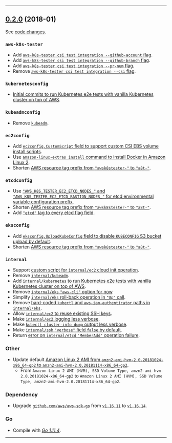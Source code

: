 

<hr>


## [0.2.0](https://github.com/aws/aws-k8s-tester/releases/tag/0.2.0) (2018-01)

See [code changes](https://github.com/aws/aws-k8s-tester/compare/0.1.9...0.2.0).

### `aws-k8s-tester`

- Add [`aws-k8s-tester csi test integration --github-account` flag](https://github.com/aws/aws-k8s-tester/pull/31).
- Add [`aws-k8s-tester csi test integration --github-branch` flag](https://github.com/aws/aws-k8s-tester/pull/31).
- Add [`aws-k8s-tester csi test integration --pr-num` flag](https://github.com/aws/aws-k8s-tester/pull/31).
- Remove [`aws-k8s-tester csi test integration --csi` flag](https://github.com/aws/aws-k8s-tester/pull/31).

### `kubernetesconfig`

- [Initial commits to run Kubernetes e2e tests with vanilla Kubernetes cluster on top of AWS](https://github.com/aws/aws-k8s-tester/pull/26).

### `kubeadmconfig`

- Remove [`kubeadm`](https://github.com/aws/aws-k8s-tester/commit/aa0590623f0b537484720d49175044661eda7cdb).

### `ec2config`

- Add [`ec2config.CustomScript` field to support custom CSI EBS volume install scripts](https://github.com/aws/aws-k8s-tester/pull/31).
- Use [`amazon-linux-extras install` command to install Docker in Amazon Linux 2](https://github.com/aws/aws-k8s-tester/commit/f9d9aa93e989f74ddce5ec87f126b55447c2bf9a).
- Shorten [AWS resource tag prefix from `"awsk8stester-"` to `"a8t-"`](https://github.com/aws/aws-k8s-tester/commit/5cd0e6c0d7ec73e4d647db2c5b70f0e019994c06).

### `etcdconfig`

- Use [`"AWS_K8S_TESTER_EC2_ETCD_NODES_"` and `"AWS_K8S_TESTER_EC2_ETCD_BASTION_NODES_"` for etcd environmental variable configuration prefix](https://github.com/aws/aws-k8s-tester/commit/fd9545d6acd56a2c1c0eef4da344014af7eb266a).
- Shorten [AWS resource tag prefix from `"awsk8stester-"` to `"a8t-"`](https://github.com/aws/aws-k8s-tester/commit/5cd0e6c0d7ec73e4d647db2c5b70f0e019994c06).
- Add [`"etcd"` tag to every etcd flag field](https://github.com/aws/aws-k8s-tester/commit/caac7dee6e5984ba92c340addd0404edeb4bf0cd).

### `eksconfig`

- Add [`eksconfig.UploadKubeConfig` field to disable `KUBECONFIG` S3 bucket upload by default](https://github.com/aws/aws-k8s-tester/commit/73f6c8037c949cfca03be4e776c06f9c1c76b6a0).
- Shorten [AWS resource tag prefix from `"awsk8stester-"` to `"a8t-"`](https://github.com/aws/aws-k8s-tester/commit/5cd0e6c0d7ec73e4d647db2c5b70f0e019994c06).

### `internal`

- Support [custom script for `internal/ec2` cloud init operation](https://github.com/aws/aws-k8s-tester/pull/31).
- Remove [`internal/kubeadm`](https://github.com/aws/aws-k8s-tester/commit/aa0590623f0b537484720d49175044661eda7cdb).
- Add [`internal/kubernetes` to run Kubernetes e2e tests with vanilla Kubernetes cluster on top of AWS](https://github.com/aws/aws-k8s-tester/pull/26).
- Remove [`internal/eks` `"aws-cli"` option for now](https://github.com/aws/aws-k8s-tester/commit/8079d8a96c85f2edc57da87c8b839ba67fd67f64).
- Simplify [`internal/eks` roll-back operation in `"Up"` call](https://github.com/aws/aws-k8s-tester/commit/91f9f9bc1dc88520e68a73fb132e37bfac34e6ba).
- Remove [hard-coded `kubectl` and `aws-iam-authenticator` paths in `internal/eks`](https://github.com/aws/aws-k8s-tester/commit/b8a5508589c08b9b1f256991d0d8e7513bdea5b8).
- Allow [`internal/ec2` to reuse existing SSH keys](https://github.com/aws/aws-k8s-tester/commit/99459f742ff78ba061b4cf9ef17fa697ee070613).
- Make [`internal/ec2` logging less verbose](https://github.com/aws/aws-k8s-tester/commit/1ad8b1c1718874ea51812583d5463863db4617a9).
- Make [`kubectl cluster-info dump` output less verbose](https://github.com/aws/aws-k8s-tester/commit/9a7775552ecad300783e609a0ed3677e87f2e54e).
- Make [`internal/ssh` `"verbose"` field `false` by default](https://github.com/aws/aws-k8s-tester/commit/1ad8b1c1718874ea51812583d5463863db4617a9).
- Return [error on `internal/etcd` `"MemberAdd"` operation failure](https://github.com/aws/aws-k8s-tester/commit/d03985668fd0afbabb43f46269c6daf2a779d376).

### Other

- Update default [Amazon Linux 2 AMI from `amzn2-ami-hvm-2.0.20181024-x86_64-gp2` to `amzn2-ami-hvm-2.0.20181114-x86_64-gp2`](https://github.com/aws/aws-k8s-tester/commit/b66c4b82a10ea48ff8889eb07b3530ce1fb98d5d).
  - From `Amazon Linux 2 AMI (HVM), SSD Volume Type, amzn2-ami-hvm-2.0.20181024-x86_64-gp2` to `Amazon Linux 2 AMI (HVM), SSD Volume Type, amzn2-ami-hvm-2.0.20181114-x86_64-gp2`.

### Dependency

- Upgrade [`github.com/aws/aws-sdk-go`](https://github.com/aws/aws-sdk-go/releases) from [`v1.16.11`](https://github.com/aws/aws-sdk-go/releases/tag/v1.16.11) to [`v1.16.14`](https://github.com/aws/aws-sdk-go/releases/tag/v1.16.14).

### Go

- Compile with [*Go 1.11.4*](https://golang.org/doc/devel/release.html#go1.11).


<hr>

